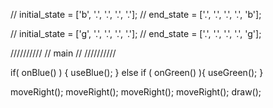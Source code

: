 // initial_state =  ['b', '.', '.', '.', '.'];
// end_state = ['.', '.', '.', '.', 'b'];

// initial_state =  ['g', '.', '.', '.', '.'];
// end_state = ['.', '.', '.', '.', 'g'];

//////////
// main //
//////////

if( onBlue() ) {
    useBlue();
} else if ( onGreen() ){
    useGreen();
}

moveRight();
moveRight();
moveRight();
moveRight();
draw();
